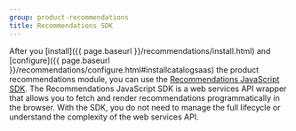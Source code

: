 ```yaml
---
group: product-recommendations
title: Recommendations SDK
---
```


After you [install]({{ page.baseurl }}/recommendations/install.html) and [configure]({{ page.baseurl }}/recommendations/configure.html#installcatalogsaas) the product recommendations module, you can use the [Recommendations JavaScript SDK](https://www.npmjs.com/package/@magento/recommendations-js-sdk). The Recommendations JavaScript SDK is a web services API wrapper that allows you to fetch and render recommendations programmatically in the browser. With the SDK, you do not need to manage the full lifecycle or understand the complexity of the web services API.
